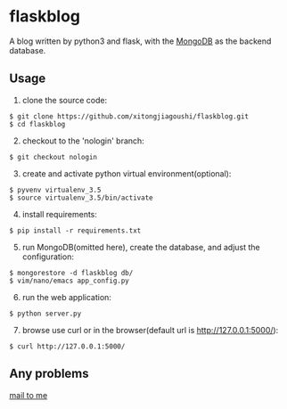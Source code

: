 # flaskblog

A blog written by python3 and flask, with the [MongoDB](https://www.mongodb.com/) as the backend database.



## Usage

1. clone the source code:

```shell
$ git clone https://github.com/xitongjiagoushi/flaskblog.git
$ cd flaskblog
```

2. checkout to the 'nologin' branch:

```shell
$ git checkout nologin
```

3. create and activate python virtual environment(optional):

```shell
$ pyvenv virtualenv_3.5
$ source virtualenv_3.5/bin/activate
```

4. install requirements:

```shell
$ pip install -r requirements.txt
```

5. run MongoDB(omitted here), create the database, and adjust the configuration:

```shell
$ mongorestore -d flaskblog db/
$ vim/nano/emacs app_config.py
```

6. run the web application:

```shell 
$ python server.py
```

7. browse use curl or in the browser(default url is http://127.0.0.1:5000/):

```shell
$ curl http://127.0.0.1:5000/
```

## Any problems

[mail to me](mailto:root@brctl.com)
